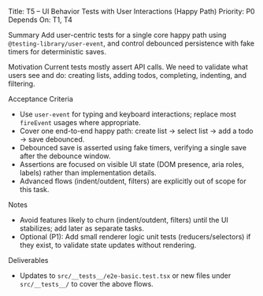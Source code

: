 Title: T5 – UI Behavior Tests with User Interactions (Happy Path)
Priority: P0
Depends On: T1, T4

Summary
Add user-centric tests for a single core happy path using `@testing-library/user-event`, and control debounced persistence with fake timers for deterministic saves.

Motivation
Current tests mostly assert API calls. We need to validate what users see and do: creating lists, adding todos, completing, indenting, and filtering.

Acceptance Criteria
- Use `user-event` for typing and keyboard interactions; replace most `fireEvent` usages where appropriate.
- Cover one end-to-end happy path: create list → select list → add a todo → save debounced.
- Debounced save is asserted using fake timers, verifying a single save after the debounce window.
- Assertions are focused on visible UI state (DOM presence, aria roles, labels) rather than implementation details.
- Advanced flows (indent/outdent, filters) are explicitly out of scope for this task.

Notes
- Avoid features likely to churn (indent/outdent, filters) until the UI stabilizes; add later as separate tasks.
- Optional (P1): Add small renderer logic unit tests (reducers/selectors) if they exist, to validate state updates without rendering.

Deliverables
- Updates to `src/__tests__/e2e-basic.test.tsx` or new files under `src/__tests__/` to cover the above flows.
